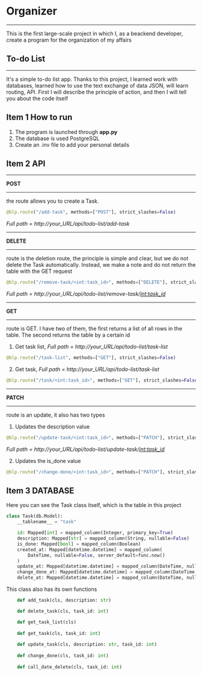 # Organizer
___
This is the first large-scale project in which I, as a beackend developer, create a program for the organization of my affairs
## To-do List
___
It's a simple to-do list app.
Thanks to this project, I learned
work with databases, learned how to use 
the text exchange of data JSON, will learn 
routing, API. First I will describe
the principle of action, and then 
I will tell you about the code itself

## Item 1 How to run

1. The program is launched through **app.py**
2. The database is used PostgreSQL
3. Create an .inv file to add your personal details

## Item 2 API
___
**POST** 
___
the route allows you to create a Task.

```python
@blp.route("/add-task", methods=["POST"], strict_slashes=False)

```
*Full path = http://your_URL/api/todo-list/add-task* 
___
**DELETE** 
___
route is the deletion route, the 
principle is simple and clear, but we do not 
delete the Task automatically. Instead, we make
a note and do not return the table with the GET request

```python
@blp.route("/remove-task/<int:task_id>", methods=["DELETE"], strict_slashes=False)

```
*Full path = http://your_URL/api/todo-list/remove-task/<int:task_id>* 
___
**GET** 
___
route is GET. I have two of them,
the first returns a list of all rows in the table.
The second returns the table by a certain id

1. Get task list, *Full path = http://your_URL/api/todo-list/task-list* 

```python
@blp.route("/task-list", methods=["GET"], strict_slashes=False)
```

2. Get task, *Full path = http://your_URL/api/todo-list/task-list* 
```python
@blp.route("/task/<int:task_id>", methods=["GET"], strict_slashes=False)
```
___
**PATCH** 
___
route is an update, it also has two types

1. Updates the description value
```python
@blp.route("/update-task/<int:task_id>", methods=["PATCH"], strict_slashes=False)
```
*Full path = http://your_URL/api/todo-list/update-task/<int:task_id>* 

2. Updates the is_done value
```python
@blp.route("/change-done/<int:task_id>", methods=["PATCH"], strict_slashes=False)
```

## Item 3 DATABASE
Here you can see the Task class itself, 
which is the table in this project

```python
class Task(db.Model):
    __tablename__ = "task"

    id: Mapped[int] = mapped_column(Integer, primary_key=True)
    description: Mapped[str] = mapped_column(String, nullable=False)
    is_done: Mapped[bool] = mapped_column(Boolean)
    created_at: Mapped[datetime.datetime] = mapped_column(
        DateTime, nullable=False, server_default=func.now()
    )
    update_at: Mapped[datetime.datetime] = mapped_column(DateTime, nullable=True)
    change_done_at: Mapped[datetime.datetime] = mapped_column(DateTime, nullable=True)
    delete_at: Mapped[datetime.datetime] = mapped_column(DateTime, nullable=True)
```
This class also has its own functions
```python
    def add_task(cls, description: str)

    def delete_task(cls, task_id: int)

    def get_task_list(cls)
    
    def get_task(cls, task_id: int)
    
    def update_task(cls, description: str, task_id: int)
    
    def change_done(cls, task_id: int)
    
    def call_date_delete(cls, task_id: int)
```